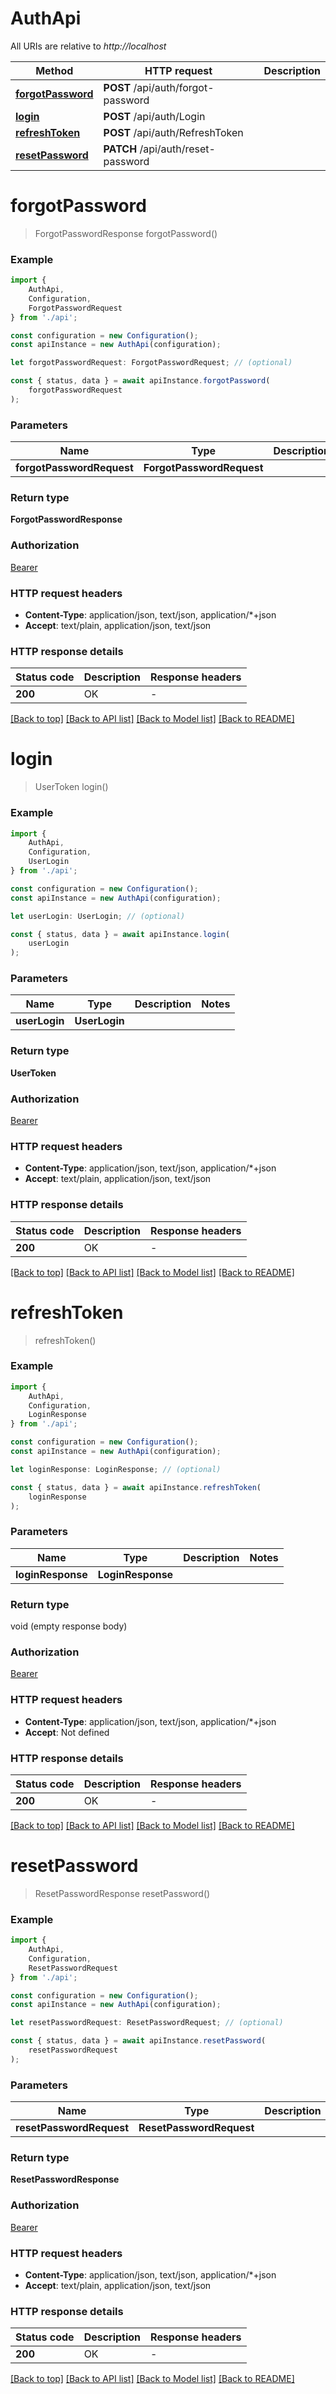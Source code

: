 # AuthApi

All URIs are relative to *http://localhost*

|Method | HTTP request | Description|
|------------- | ------------- | -------------|
|[**forgotPassword**](#forgotpassword) | **POST** /api/auth/forgot-password | |
|[**login**](#login) | **POST** /api/auth/Login | |
|[**refreshToken**](#refreshtoken) | **POST** /api/auth/RefreshToken | |
|[**resetPassword**](#resetpassword) | **PATCH** /api/auth/reset-password | |

# **forgotPassword**
> ForgotPasswordResponse forgotPassword()


### Example

```typescript
import {
    AuthApi,
    Configuration,
    ForgotPasswordRequest
} from './api';

const configuration = new Configuration();
const apiInstance = new AuthApi(configuration);

let forgotPasswordRequest: ForgotPasswordRequest; // (optional)

const { status, data } = await apiInstance.forgotPassword(
    forgotPasswordRequest
);
```

### Parameters

|Name | Type | Description  | Notes|
|------------- | ------------- | ------------- | -------------|
| **forgotPasswordRequest** | **ForgotPasswordRequest**|  | |


### Return type

**ForgotPasswordResponse**

### Authorization

[Bearer](../README.md#Bearer)

### HTTP request headers

 - **Content-Type**: application/json, text/json, application/*+json
 - **Accept**: text/plain, application/json, text/json


### HTTP response details
| Status code | Description | Response headers |
|-------------|-------------|------------------|
|**200** | OK |  -  |

[[Back to top]](#) [[Back to API list]](../README.md#documentation-for-api-endpoints) [[Back to Model list]](../README.md#documentation-for-models) [[Back to README]](../README.md)

# **login**
> UserToken login()


### Example

```typescript
import {
    AuthApi,
    Configuration,
    UserLogin
} from './api';

const configuration = new Configuration();
const apiInstance = new AuthApi(configuration);

let userLogin: UserLogin; // (optional)

const { status, data } = await apiInstance.login(
    userLogin
);
```

### Parameters

|Name | Type | Description  | Notes|
|------------- | ------------- | ------------- | -------------|
| **userLogin** | **UserLogin**|  | |


### Return type

**UserToken**

### Authorization

[Bearer](../README.md#Bearer)

### HTTP request headers

 - **Content-Type**: application/json, text/json, application/*+json
 - **Accept**: text/plain, application/json, text/json


### HTTP response details
| Status code | Description | Response headers |
|-------------|-------------|------------------|
|**200** | OK |  -  |

[[Back to top]](#) [[Back to API list]](../README.md#documentation-for-api-endpoints) [[Back to Model list]](../README.md#documentation-for-models) [[Back to README]](../README.md)

# **refreshToken**
> refreshToken()


### Example

```typescript
import {
    AuthApi,
    Configuration,
    LoginResponse
} from './api';

const configuration = new Configuration();
const apiInstance = new AuthApi(configuration);

let loginResponse: LoginResponse; // (optional)

const { status, data } = await apiInstance.refreshToken(
    loginResponse
);
```

### Parameters

|Name | Type | Description  | Notes|
|------------- | ------------- | ------------- | -------------|
| **loginResponse** | **LoginResponse**|  | |


### Return type

void (empty response body)

### Authorization

[Bearer](../README.md#Bearer)

### HTTP request headers

 - **Content-Type**: application/json, text/json, application/*+json
 - **Accept**: Not defined


### HTTP response details
| Status code | Description | Response headers |
|-------------|-------------|------------------|
|**200** | OK |  -  |

[[Back to top]](#) [[Back to API list]](../README.md#documentation-for-api-endpoints) [[Back to Model list]](../README.md#documentation-for-models) [[Back to README]](../README.md)

# **resetPassword**
> ResetPasswordResponse resetPassword()


### Example

```typescript
import {
    AuthApi,
    Configuration,
    ResetPasswordRequest
} from './api';

const configuration = new Configuration();
const apiInstance = new AuthApi(configuration);

let resetPasswordRequest: ResetPasswordRequest; // (optional)

const { status, data } = await apiInstance.resetPassword(
    resetPasswordRequest
);
```

### Parameters

|Name | Type | Description  | Notes|
|------------- | ------------- | ------------- | -------------|
| **resetPasswordRequest** | **ResetPasswordRequest**|  | |


### Return type

**ResetPasswordResponse**

### Authorization

[Bearer](../README.md#Bearer)

### HTTP request headers

 - **Content-Type**: application/json, text/json, application/*+json
 - **Accept**: text/plain, application/json, text/json


### HTTP response details
| Status code | Description | Response headers |
|-------------|-------------|------------------|
|**200** | OK |  -  |

[[Back to top]](#) [[Back to API list]](../README.md#documentation-for-api-endpoints) [[Back to Model list]](../README.md#documentation-for-models) [[Back to README]](../README.md)

